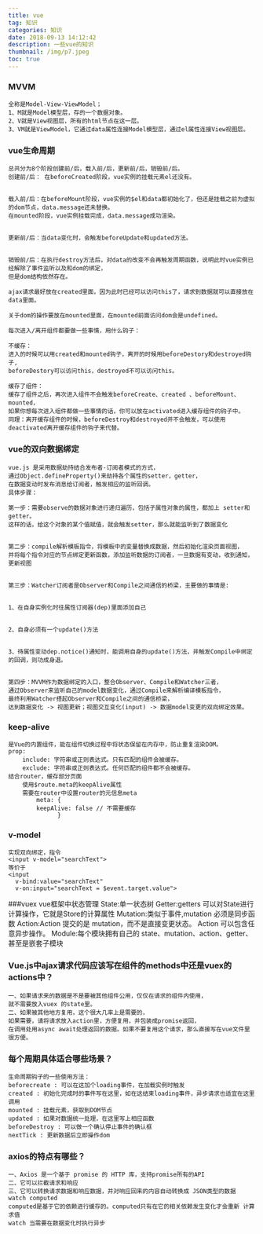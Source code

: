 ```yaml
---
title: vue
tag: 知识
categories: 知识
date: 2018-09-13 14:12:42
description: 一些vue的知识
thumbnail: /img/p7.jpeg
toc: true
---
```

### MVVM
    全称是Model-View-ViewModel；
    1、M就是Model模型层，存的⼀个数据对象。 
    2、V就是View视图层，所有的html节点在这⼀层。 
    3、VM就是ViewModel，它通过data属性连接Model模型层，通过el属性连接View视图层。 
<!-- more -->
### vue生命周期
    总共分为8个阶段创建前/后，载入前/后，更新前/后，销毁前/后。
    创建前/后： 在beforeCreated阶段，vue实例的挂载元素el还没有。
    
    
    载入前/后：在beforeMount阶段，vue实例的$el和data都初始化了，但还是挂载之前为虚拟的dom节点，data.message还未替换。
    在mounted阶段，vue实例挂载完成，data.message成功渲染。
    
    
    更新前/后：当data变化时，会触发beforeUpdate和updated方法。
    
    
    销毁前/后：在执行destroy方法后，对data的改变不会再触发周期函数，说明此时vue实例已经解除了事件监听以及和dom的绑定，
    但是dom结构依然存在。
    
    ajax请求最好放在created里面，因为此时已经可以访问this了，请求到数据就可以直接放在data里面。
    
    关于dom的操作要放在mounted里面，在mounted前面访问dom会是undefined。
    
    每次进入/离开组件都要做一些事情，用什么钩子：
    
    不缓存：
    进入的时候可以用created和mounted钩子，离开的时候用beforeDestory和destroyed钩子,
    beforeDestory可以访问this，destroyed不可以访问this。
    
    缓存了组件：
    缓存了组件之后，再次进入组件不会触发beforeCreate、created 、beforeMount、 mounted，
    如果你想每次进入组件都做一些事情的话，你可以放在activated进入缓存组件的钩子中。
    同理：离开缓存组件的时候，beforeDestroy和destroyed并不会触发，可以使用deactivated离开缓存组件的钩子来代替。
    
### vue的双向数据绑定
    vue.js 是采用数据劫持结合发布者-订阅者模式的方式，
    通过Object.defineProperty()来劫持各个属性的setter，getter，
    在数据变动时发布消息给订阅者，触发相应的监听回调。
    具体步骤：
    
    第一步：需要observe的数据对象进行递归遍历，包括子属性对象的属性，都加上 setter和getter。
    这样的话，给这个对象的某个值赋值，就会触发setter，那么就能监听到了数据变化
    
    
    第二步：compile解析模板指令，将模板中的变量替换成数据，然后初始化渲染页面视图，
    并将每个指令对应的节点绑定更新函数，添加监听数据的订阅者，一旦数据有变动，收到通知，更新视图
    
    
    第三步：Watcher订阅者是Observer和Compile之间通信的桥梁，主要做的事情是:
    
    
    1、在自身实例化时往属性订阅器(dep)里面添加自己
    
    
    2、自身必须有一个update()方法
    
    
    3、待属性变动dep.notice()通知时，能调用自身的update()方法，并触发Compile中绑定的回调，则功成身退。
    
    
    第四步：MVVM作为数据绑定的入口，整合Observer、Compile和Watcher三者，
    通过Observer来监听自己的model数据变化，通过Compile来解析编译模板指令，
    最终利用Watcher搭起Observer和Compile之间的通信桥梁，
    达到数据变化 -> 视图更新；视图交互变化(input) -> 数据model变更的双向绑定效果。
    
### keep-alive
    是Vue的内置组件，能在组件切换过程中将状态保留在内存中，防止重复渲染DOM。
    prop:
        include: 字符串或正则表达式。只有匹配的组件会被缓存。
        exclude: 字符串或正则表达式。任何匹配的组件都不会被缓存。
    结合router，缓存部分页面
        使用$route.meta的keepAlive属性
        需要在router中设置router的元信息meta 
            meta: {
            keepAlive: false // 不需要缓存
                  }
### v-model
    实现双向绑定，指令
    <input v-model="searchText"> 
    等价于
    <input
      v-bind:value="searchText"
      v-on:input="searchText = $event.target.value">

###vuex
    vue框架中状态管理
    State:单一状态树
    Getter:getters 可以对State进行计算操作，它就是Store的计算属性
    Mutation:类似于事件,mutation 必须是同步函数
    Action:Action 提交的是 mutation，而不是直接变更状态。
                Action 可以包含任意异步操作。
    Module:每个模块拥有自己的 state、mutation、action、getter、甚至是嵌套子模块
    
### Vue.js中ajax请求代码应该写在组件的methods中还是vuex的actions中？
    一、如果请求来的数据是不是要被其他组件公用，仅仅在请求的组件内使用，
    就不需要放入vuex 的state里。
    二、如果被其他地方复用，这个很大几率上是需要的，
    如果需要，请将请求放入action里，方便复用，并包装成promise返回，
    在调用处用async await处理返回的数据。如果不要复用这个请求，那么直接写在vue文件里很方便。
    
### 每个周期具体适合哪些场景？
    生命周期钩子的一些使用方法： 
    beforecreate : 可以在这加个loading事件，在加载实例时触发 
    created : 初始化完成时的事件写在这里，如在这结束loading事件，异步请求也适宜在这里调用 
    mounted : 挂载元素，获取到DOM节点 
    updated : 如果对数据统一处理，在这里写上相应函数 
    beforeDestroy : 可以做一个确认停止事件的确认框 
    nextTick : 更新数据后立即操作dom
### axios的特点有哪些？
    一、Axios 是一个基于 promise 的 HTTP 库，支持promise所有的API
    二、它可以拦截请求和响应
    三、它可以转换请求数据和响应数据，并对响应回来的内容自动转换成 JSON类型的数据
    watch computed
    computed是基于它的依赖进⾏缓存的。computed只有在它的相关依赖发⽣变化才会重新 计算求值
    watch 当需要在数据变化时执⾏异步